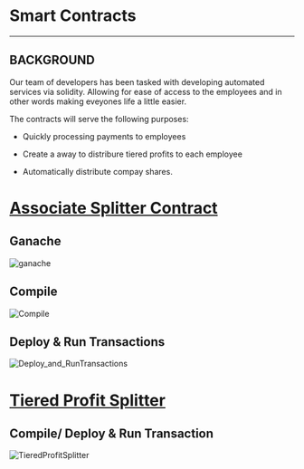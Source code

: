 # Smart Contracts

---

## BACKGROUND

Our team of developers has been tasked with developing automated services via solidity.  Allowing for ease of access to the employees and in other words making eveyones life a little easier.

The contracts will serve the following purposes:

* Quickly processing payments to employees

* Create a away to distribure tiered profits to each employee

* Automatically distribute compay shares.  

# [Associate Splitter Contract](https://github.com/kary2003/20-First-Contract/blob/main/AssociateProfitSplitter.sol)

## Ganache

![ganache](https://user-images.githubusercontent.com/70820754/109895850-31841d80-7c4d-11eb-962a-baa105f6cc38.gif)

## Compile

![Compile](https://user-images.githubusercontent.com/70820754/109889323-5e7f0300-7c42-11eb-86d5-c85f544770c4.gif)

## Deploy & Run Transactions

![Deploy_and_RunTransactions](https://user-images.githubusercontent.com/70820754/109888820-743ff880-7c41-11eb-9676-ad08b38ab78d.gif)

# [Tiered Profit Splitter](https://github.com/kary2003/20-First-Contract/blob/main/TieredProfitSplitter.sol)

## Compile/ Deploy & Run Transaction

![TieredProfitSplitter](https://user-images.githubusercontent.com/70820754/109896307-f0403d80-7c4d-11eb-9318-0d3ad1a80cd9.gif)
